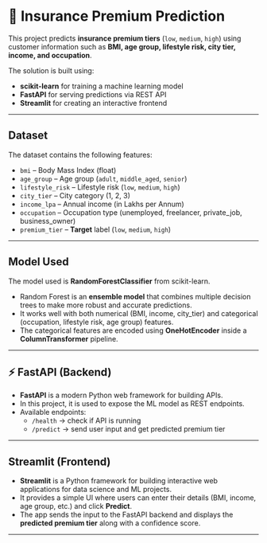 # 🏥 Insurance Premium Prediction

This project predicts **insurance premium tiers** (`low`, `medium`, `high`) using customer information such as **BMI, age group, lifestyle risk, city tier, income, and occupation**.  

The solution is built using:
- **scikit-learn** for training a machine learning model
- **FastAPI** for serving predictions via REST API
- **Streamlit** for creating an interactive frontend

---

##  Dataset

The dataset contains the following features:

- `bmi` – Body Mass Index (float)  
- `age_group` – Age group (`adult`, `middle_aged`, `senior`)  
- `lifestyle_risk` – Lifestyle risk (`low`, `medium`, `high`)  
- `city_tier` – City category (1, 2, 3)  
- `income_lpa` – Annual income (in Lakhs per Annum)  
- `occupation` – Occupation type (unemployed, freelancer, private_job, business_owner)  
- `premium_tier` – **Target** label (`low`, `medium`, `high`)  

---

##  Model Used

The model used is **RandomForestClassifier** from scikit-learn.  

- Random Forest is an **ensemble model** that combines multiple decision trees to make more robust and accurate predictions.  
- It works well with both numerical (BMI, income, city_tier) and categorical (occupation, lifestyle risk, age group) features.  
- The categorical features are encoded using **OneHotEncoder** inside a **ColumnTransformer** pipeline.

---

## ⚡ FastAPI (Backend)

- **FastAPI** is a modern Python web framework for building APIs.  
- In this project, it is used to expose the ML model as REST endpoints.  
- Available endpoints:  
  - `/health` → check if API is running  
  - `/predict` → send user input and get predicted premium tier  


---

##  Streamlit (Frontend)

- **Streamlit** is a Python framework for building interactive web applications for data science and ML projects.  
- It provides a simple UI where users can enter their details (BMI, income, age group, etc.) and click **Predict**.  
- The app sends the input to the FastAPI backend and displays the **predicted premium tier** along with a confidence score.  

---

